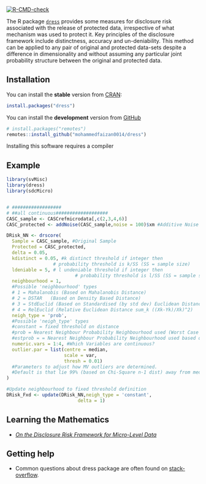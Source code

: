 
<!-- README.md is generated from README.Rmd. Please edit that file -->
<!--# fable <a href='https://fable.tidyverts.org'><img src='man/figures/logo.png' align="right" height="138.5" /></a>-->
<!-- badges: start -->

[![R-CMD-check](https://github.com/mohammedfaizan0014/dress/workflows/R-CMD-check/badge.svg)](https://github.com/mohammedfaizan0014/dress/actions)
<!--[![CRAN_Status_Badge](http://www.r-pkg.org/badges/version/fable)](https://cran.r-project.org/package=fable)
[![Lifecycle: maturing](https://img.shields.io/badge/lifecycle-maturing-blue.svg)](https://lifecycle.r-lib.org/articles/stages.html) -->
<!-- badges: end -->

The R package
[`dress`](https://mohammedfaizan0014.github.io/dress/index.html)
provides some measures for disclosure risk associated with the release
of protected data, irrespective of what mechanism was used to protect
it. Key principles of the disclosure framework include distinctness,
accuracy and un-deniability. This method can be applied to any pair of
original and protected data-sets despite a difference in dimensionality
and without assuming any particular joint probability structure between
the original and protected data.

## Installation

You can install the **stable** version from
[CRAN](https://cran.r-project.org/package=dress):

``` r
install.packages("dress")
```

You can install the **development** version from
[GitHub](https://github.com/mohammedfaizan0014/dress)

``` r
# install.packages("remotes")
remotes::install_github("mohammedfaizan0014/dress")
```

Installing this software requires a compiler

## Example

``` r
library(svMisc)
library(dress)
library(sdcMicro)


# ##################
# ##all continuous###################
CASC_sample <- CASCrefmicrodata[,c(2,3,4,6)]
CASC_protected <- addNoise(CASC_sample,noise = 100)$xm #Additive Noise protected

DRisk_NN <- drscore(
  Sample = CASC_sample, #Original Sample
  Protected = CASC_protected,
  delta = 0.05,
  kdistinct = 0.05, #k distinct threshold if integer then
                 # probability threshold is k/SS (SS = sample size)
  ldeniable = 5, # l undeniable threshold if integer then
                         # probability threshold is l/SS (SS = sample size)
  neighbourhood = 1,
  #Possible 'neighbourhood' types
  # 1 = Mahalanobis (Based on Mahalanobis Distance)
  # 2 = DSTAR   (Based on Density Based Distance)
  # 3 = StdEuclid (Based on Standardised (by std dev) Euclidean Distance)
  # 4 = RelEuclid (Relative Euclidean Distance sum_k ((Xk-Yk)/Xk)^2)
  neigh_type = 'prob',
  #Possible 'neigh_type' types
  #constant = fixed threshold on distance
  #prob = Nearest Neighbour Probability Neighbourhood used (Worst Case Scenario 1)
  #estprob = = Nearest Neighbour Probability Neighbourhood used based on protected density (Worst Case Scenario 2)
  numeric.vars = 1:4, #Which Variables are continuous?
  outlier.par = list(centre = median,
                     scale = var,
                     thresh = 0.01)
  #Parameters to adjust how MV outliers are determined.
  #Default is that lie 99% (based on Chi-Square n-1 dist) away from median after scale by variance.
)

#Update neighbourhood to fixed threshold definition
DRisk_Fxd <- update(DRisk_NN,neigh_type = 'constant',
                          delta = 1)
```

## Learning the Mathematics

-   *[On the Disclosure Risk Framework for Micro-Level Data]()*
    <!-- the paper  -->

## Getting help

-   Common questions about dress package are often found on
    [stack-overflow](https://stackoverflow.com/).
